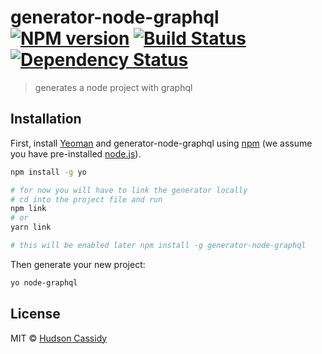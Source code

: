 # generator-node-graphql [![NPM version][npm-image]][npm-url] [![Build Status][travis-image]][travis-url] [![Dependency Status][daviddm-image]][daviddm-url]
> generates a node project with graphql

## Installation

First, install [Yeoman](http://yeoman.io) and generator-node-graphql using [npm](https://www.npmjs.com/) (we assume you have pre-installed [node.js](https://nodejs.org/)).

```bash
npm install -g yo

# for now you will have to link the generator locally
# cd into the project file and run
npm link
# or
yarn link

# this will be enabled later npm install -g generator-node-graphql
```

Then generate your new project:

```bash
yo node-graphql
```

## License

MIT © [Hudson Cassidy]()


[npm-image]: https://badge.fury.io/js/generator-node-graphql.svg
[npm-url]: https://npmjs.org/package/generator-node-graphql
[travis-image]: https://travis-ci.com/CrimsonNynja/generator-node-graphql.svg?branch=master
[travis-url]: https://travis-ci.com/CrimsonNynja/generator-node-graphql
[daviddm-image]: https://david-dm.org/CrimsonNynja/generator-node-graphql.svg?theme=shields.io
[daviddm-url]: https://david-dm.org/CrimsonNynja/generator-node-graphql
